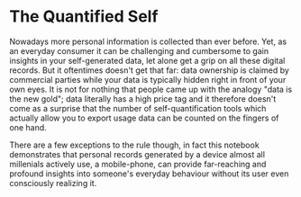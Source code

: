 # The Quantified Self
Nowadays more personal information is collected than ever before. Yet, as an everyday consumer it can be challenging and cumbersome to gain insights in your self-generated data, let alone get a grip on all these digital records. But it oftentimes doesn't get that far: data ownership is claimed by commercial parties while your data is typically hidden right in front of your own eyes. It is not for nothing that people came up with the analogy "data is the new gold"; data literally has a high price tag and it therefore doesn't come as a surprise that the number of self-quantification tools which actually allow you to export usage data can be counted on the fingers of one hand.

There are a few exceptions to the rule though, in fact this notebook demonstrates that personal records generated by a device almost all millenials actively use, a mobile-phone, can provide far-reaching and profound insights into someone's everyday behaviour without its user even consciously realizing it.
